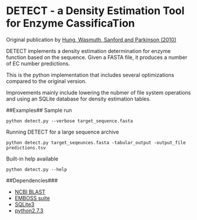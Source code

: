 DETECT - a Density Estimation Tool for Enzyme CassificaTion
======

Original publication by <a href="http://bioinformatics.oxfordjournals.org/content/26/14/1690">Hung, Wasmuth, Sanford and Parkinson (2010)</a>

DETECT implements a density estimation determination for enzyme function based on the sequence. Given a FASTA file, it produces a number of EC number predictions.

This is the python implementation that includes several optimizations compared to the original version.

Improvements mainly include lowering the nubmer of file system operations and using an SQLite database for density estimation tables.

##Examples##
Sample run
<pre><code>python detect.py --verbose target_sequence.fasta</code></pre>
Running DETECT for a large sequence archive
<pre><code>python detect.py target_seqeunces.fasta -tabular_output -output_file predictions.tsv</code></pre>
Built-in help available
<pre><code>python detect.py --help</code></pre>

##Dependencies###
+ <a href="http://blast.ncbi.nlm.nih.gov/Blast.cgi?CMD=Web&PAGE_TYPE=BlastDocs&DOC_TYPE=Download">NCBI BLAST</a>
+ <a href="http://emboss.sourceforge.net/download/">EMBOSS suite</a>
+ <a href="http://www.sqlite.org/download.html">SQLite3</a>
+ <a href="http://www.python.org/">python2.7.3</a>
